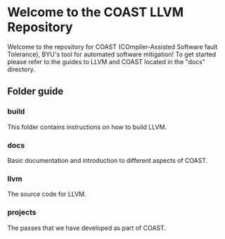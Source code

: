 # Welcome to the COAST LLVM Repository
Welcome to the repository for COAST (COmpiler-Assisted Software fault Tolerance), BYU's tool for automated software mitigation! To get started please refer to the guides to LLVM and COAST located in the "docs" directory.

## Folder guide
### build
This folder contains instructions on how to build LLVM.

### docs
Basic documentation and introduction to different aspects of COAST.

### llvm
The source code for LLVM.

### projects
The passes that we have developed as part of COAST.
